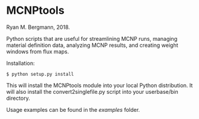MCNPtools
========
Ryan M. Bergmann, 2018.

Python scripts that are useful for streamlining MCNP runs, managing material definition data, analyzing MCNP results, and creating weight windows from flux maps.

Installation:

```
$ python setup.py install
```

This will install the MCNPtools module into your local Python distribution.  It will also install the convert2singlefile.py script into your userbase/bin directory.

Usage examples can be found in the _examples_ folder.
